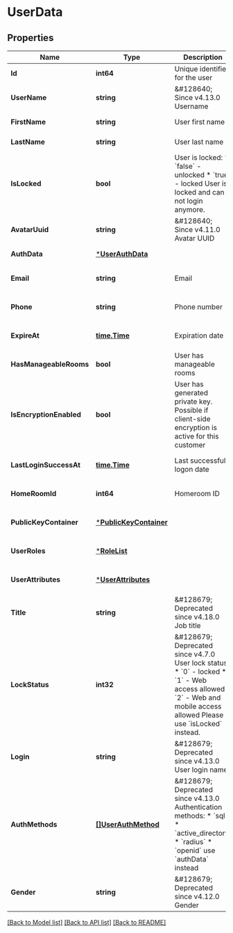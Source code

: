 # UserData

## Properties
Name | Type | Description | Notes
------------ | ------------- | ------------- | -------------
**Id** | **int64** | Unique identifier for the user | [default to null]
**UserName** | **string** | &amp;#128640; Since v4.13.0  Username | [default to null]
**FirstName** | **string** | User first name | [default to null]
**LastName** | **string** | User last name | [default to null]
**IsLocked** | **bool** | User is locked:  * &#x60;false&#x60; - unlocked  * &#x60;true&#x60; - locked    User is locked and can not login anymore. | [default to false]
**AvatarUuid** | **string** | &amp;#128640; Since v4.11.0  Avatar UUID | [default to null]
**AuthData** | [***UserAuthData**](UserAuthData.md) |  | [default to null]
**Email** | **string** | Email  | [optional] [default to null]
**Phone** | **string** | Phone number | [optional] [default to null]
**ExpireAt** | [**time.Time**](time.Time.md) | Expiration date | [optional] [default to null]
**HasManageableRooms** | **bool** | User has manageable rooms | [optional] [default to null]
**IsEncryptionEnabled** | **bool** | User has generated private key.  Possible if client-side encryption is active for this customer | [optional] [default to null]
**LastLoginSuccessAt** | [**time.Time**](time.Time.md) | Last successful logon date | [optional] [default to null]
**HomeRoomId** | **int64** | Homeroom ID | [optional] [default to null]
**PublicKeyContainer** | [***PublicKeyContainer**](PublicKeyContainer.md) |  | [optional] [default to null]
**UserRoles** | [***RoleList**](RoleList.md) |  | [optional] [default to null]
**UserAttributes** | [***UserAttributes**](UserAttributes.md) |  | [optional] [default to null]
**Title** | **string** | &amp;#128679; Deprecated since v4.18.0  Job title | [optional] [default to null]
**LockStatus** | **int32** | &amp;#128679; Deprecated since v4.7.0  User lock status:  * &#x60;0&#x60; - locked  * &#x60;1&#x60; - Web access allowed  * &#x60;2&#x60; - Web and mobile access allowed    Please use &#x60;isLocked&#x60; instead. | [default to null]
**Login** | **string** | &amp;#128679; Deprecated since v4.13.0  User login name | [optional] [default to null]
**AuthMethods** | [**[]UserAuthMethod**](UserAuthMethod.md) | &amp;#128679; Deprecated since v4.13.0  Authentication methods:  * &#x60;sql&#x60;  * &#x60;active_directory&#x60;  * &#x60;radius&#x60;  * &#x60;openid&#x60;  use &#x60;authData&#x60; instead | [optional] [default to null]
**Gender** | **string** | &amp;#128679; Deprecated since v4.12.0  Gender | [optional] [default to n]

[[Back to Model list]](../README.md#documentation-for-models) [[Back to API list]](../README.md#documentation-for-api-endpoints) [[Back to README]](../README.md)

